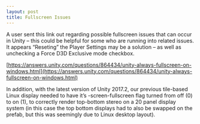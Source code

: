 ```yaml
---
layout: post
title: Fullscreen Issues
---
```


A user sent this link out regarding possible fullscreen issues that can occur in Unity – this could be helpful for some who are running into related issues. It appears “Reseting” the Player Settings may be a solution – as well as unchecking a Force D3D Exclusive mode checkbox.

[https://answers.unity.com/questions/864434/unity-always-fullscreen-on-windows.html](https://answers.unity.com/questions/864434/unity-always-fullscreen-on-windows.html)

In addition, with the latest version of Unity 2017.2, our previous tile-based Linux display needed to have it’s -screen-fullscreen flag turned from off (0) to on (1), to correctly render top-bottom stereo on a 20 panel display system (in this case the top bottom displays had to also be swapped on the prefab, but this was seemingly due to Linux desktop layout).